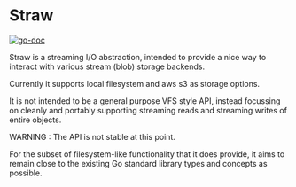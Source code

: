 Straw
=====

[![go-doc](https://godoc.org/github.com/uw-labs/straw?status.svg)](https://godoc.org/github.com/uw-labs/straw)


Straw is a streaming I/O abstraction, intended to provide a nice way to interact with various stream (blob) storage backends.

Currently it supports local filesystem and aws s3 as storage options.

It is not intended to be a general purpose VFS style API, instead focussing on cleanly and portably supporting streaming reads and streaming writes of entire objects.

WARNING : The API is not stable at this point.

For the subset of filesystem-like functionality that it does provide, it aims to remain close to the existing Go standard library types and concepts as possible.
